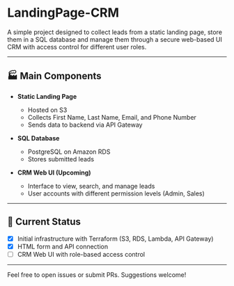 # LandingPage-CRM

A simple project designed to collect leads from a static landing page, store them in a SQL database and manage them through a secure web-based UI CRM with access control for different user roles.

---

## :factory: Main Components

- **Static Landing Page**
  - Hosted on S3
  - Collects First Name, Last Name, Email, and Phone Number
  - Sends data to backend via API Gateway

- **SQL Database**
  - PostgreSQL on Amazon RDS
  - Stores submitted leads

- **CRM Web UI (Upcoming)**
  - Interface to view, search, and manage leads
  - User accounts with different permission levels (Admin, Sales)

---

## :hammer: Current Status

- [x] Initial infrastructure with Terraform (S3, RDS, Lambda, API Gateway)
- [x] HTML form and API connection
- [ ] CRM Web UI with role-based access control

---

Feel free to open issues or submit PRs. Suggestions welcome!
